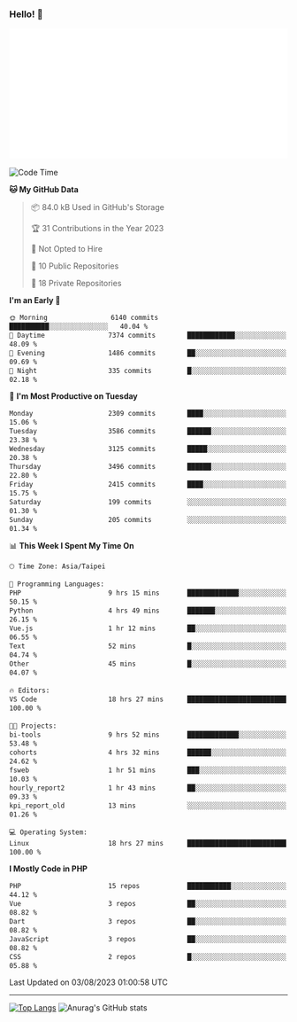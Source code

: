 ### Hello! 👋

![Metrics](/metrics.classic.svg)

<!--START_SECTION:waka-->
![Code Time](http://img.shields.io/badge/Code%20Time-471%20hrs%2012%20mins-blue)

**🐱 My GitHub Data** 

> 📦 84.0 kB Used in GitHub's Storage 
 > 
> 🏆 31 Contributions in the Year 2023
 > 
> 🚫 Not Opted to Hire
 > 
> 📜 10 Public Repositories 
 > 
> 🔑 18 Private Repositories 
 > 
**I'm an Early 🐤** 

```text
🌞 Morning                6140 commits        ██████████░░░░░░░░░░░░░░░   40.04 % 
🌆 Daytime                7374 commits        ████████████░░░░░░░░░░░░░   48.09 % 
🌃 Evening                1486 commits        ██░░░░░░░░░░░░░░░░░░░░░░░   09.69 % 
🌙 Night                  335 commits         █░░░░░░░░░░░░░░░░░░░░░░░░   02.18 % 
```
📅 **I'm Most Productive on Tuesday** 

```text
Monday                   2309 commits        ████░░░░░░░░░░░░░░░░░░░░░   15.06 % 
Tuesday                  3586 commits        ██████░░░░░░░░░░░░░░░░░░░   23.38 % 
Wednesday                3125 commits        █████░░░░░░░░░░░░░░░░░░░░   20.38 % 
Thursday                 3496 commits        ██████░░░░░░░░░░░░░░░░░░░   22.80 % 
Friday                   2415 commits        ████░░░░░░░░░░░░░░░░░░░░░   15.75 % 
Saturday                 199 commits         ░░░░░░░░░░░░░░░░░░░░░░░░░   01.30 % 
Sunday                   205 commits         ░░░░░░░░░░░░░░░░░░░░░░░░░   01.34 % 
```


📊 **This Week I Spent My Time On** 

```text
🕑︎ Time Zone: Asia/Taipei

💬 Programming Languages: 
PHP                      9 hrs 15 mins       █████████████░░░░░░░░░░░░   50.15 % 
Python                   4 hrs 49 mins       ███████░░░░░░░░░░░░░░░░░░   26.15 % 
Vue.js                   1 hr 12 mins        ██░░░░░░░░░░░░░░░░░░░░░░░   06.55 % 
Text                     52 mins             █░░░░░░░░░░░░░░░░░░░░░░░░   04.74 % 
Other                    45 mins             █░░░░░░░░░░░░░░░░░░░░░░░░   04.07 % 

🔥 Editors: 
VS Code                  18 hrs 27 mins      █████████████████████████   100.00 % 

🐱‍💻 Projects: 
bi-tools                 9 hrs 52 mins       █████████████░░░░░░░░░░░░   53.48 % 
cohorts                  4 hrs 32 mins       ██████░░░░░░░░░░░░░░░░░░░   24.62 % 
fsweb                    1 hr 51 mins        ███░░░░░░░░░░░░░░░░░░░░░░   10.03 % 
hourly_report2           1 hr 43 mins        ██░░░░░░░░░░░░░░░░░░░░░░░   09.33 % 
kpi_report_old           13 mins             ░░░░░░░░░░░░░░░░░░░░░░░░░   01.26 % 

💻 Operating System: 
Linux                    18 hrs 27 mins      █████████████████████████   100.00 % 
```

**I Mostly Code in PHP** 

```text
PHP                      15 repos            ███████████░░░░░░░░░░░░░░   44.12 % 
Vue                      3 repos             ██░░░░░░░░░░░░░░░░░░░░░░░   08.82 % 
Dart                     3 repos             ██░░░░░░░░░░░░░░░░░░░░░░░   08.82 % 
JavaScript               3 repos             ██░░░░░░░░░░░░░░░░░░░░░░░   08.82 % 
CSS                      2 repos             █░░░░░░░░░░░░░░░░░░░░░░░░   05.88 % 
```




 Last Updated on 03/08/2023 01:00:58 UTC
<!--END_SECTION:waka-->

<hr>

<span style="display:inline-block">[![Top Langs](https://github-readme-stats.vercel.app/api/top-langs/?username=maureendadap&layout=compact&theme=transparent)](https://github.com/anuraghazra/github-readme-stats)</span>
<span style="display:inline-block">![Anurag's GitHub stats](https://github-readme-stats.vercel.app/api?username=maureendadap&show_icons=true&theme=transparent&count_private=true)</span>

<!--
**MaureenDadap/maureendadap** is a ✨ _special_ ✨ repository because its `README.md` (this file) appears on your GitHub profile.

Here are some ideas to get you started:

- 🔭 I’m currently working on ...
- 🌱 I’m currently learning ...
- 👯 I’m looking to collaborate on ...
- 🤔 I’m looking for help with ...
- 💬 Ask me about ...
- 📫 How to reach me: ...
- 😄 Pronouns: ...
- ⚡ Fun fact: ...
-->
